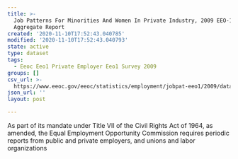 ```yaml
---
title: >-
  Job Patterns For Minorities And Women In Private Industry, 2009 EEO-1 CBSA
  Aggregate Report
created: '2020-11-10T17:52:43.040785'
modified: '2020-11-10T17:52:43.040793'
state: active
type: dataset
tags:
  - Eeoc Eeo1 Private Employer Eeo1 Survey 2009
groups: []
csv_url: >-
  https://www.eeoc.gov/eeoc/statistics/employment/jobpat-eeo1/2009/datasets/YEAR09_CBSA.txt
json_url: ''
layout: post

---
```

As part of its mandate under Title VII of the Civil Rights Act of 1964, as amended, the Equal Employment Opportunity Commission requires periodic reports from public and private employers, and unions and labor organizations 
